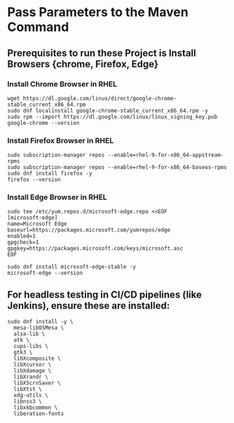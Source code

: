 # Pass Parameters to the Maven Command

## Prerequisites to run these Project is Install Browsers {chrome, Firefox, Edge}

### Install Chrome Browser in RHEL
```
wget https://dl.google.com/linux/direct/google-chrome-stable_current_x86_64.rpm
sudo dnf localinstall google-chrome-stable_current_x86_64.rpm -y
sudo rpm --import https://dl.google.com/linux/linux_signing_key.pub
google-chrome --version
```
### Install Firefox Browser in RHEL
```
sudo subscription-manager repos --enable=rhel-9-for-x86_64-appstream-rpms
sudo subscription-manager repos --enable=rhel-9-for-x86_64-baseos-rpms
sudo dnf install firefox -y
firefox --version
```

### Install Edge Browser in RHEL
```
sudo tee /etc/yum.repos.d/microsoft-edge.repo <<EOF
[microsoft-edge]
name=Microsoft Edge
baseurl=https://packages.microsoft.com/yumrepos/edge
enabled=1
gpgcheck=1
gpgkey=https://packages.microsoft.com/keys/microsoft.asc
EOF

sudo dnf install microsoft-edge-stable -y
microsoft-edge --version
```
## For headless testing in CI/CD pipelines (like Jenkins), ensure these are installed:
```
sudo dnf install -y \
  mesa-libOSMesa \
  alsa-lib \
  atk \
  cups-libs \
  gtk3 \
  libXcomposite \
  libXcursor \
  libXdamage \
  libXrandr \
  libXScrnSaver \
  libXtst \
  xdg-utils \
  libnss3 \
  libxkbcommon \
  liberation-fonts
```
